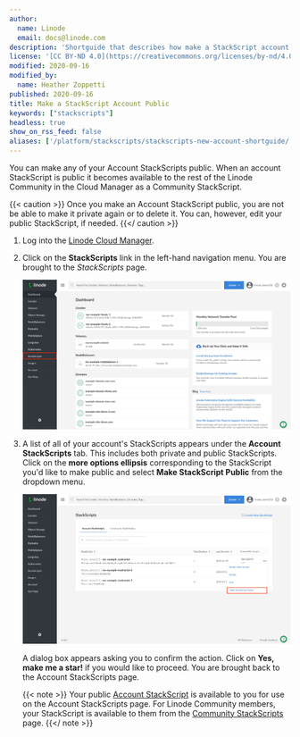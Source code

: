 ```yaml
---
author:
  name: Linode
  email: docs@linode.com
description: 'Shortguide that describes how make a StackScript account public.'
license: '[CC BY-ND 4.0](https://creativecommons.org/licenses/by-nd/4.0)'
modified: 2020-09-16
modified_by:
  name: Heather Zoppetti
published: 2020-09-16
title: Make a StackScript Account Public
keywords: ["stackscripts"]
headless: true
show_on_rss_feed: false
aliases: ['/platform/stackscripts/stackscripts-new-account-shortguide/']
---
```


You can make any of your Account StackScripts public. When an account StackScript is public it becomes available to the rest of the Linode Community in the Cloud Manager as a Community StackScript.

{{< caution >}}
Once you make an Account StackScript public, you are not be able to make it private again or to delete it. You can, however, edit your public StackScript, if needed.
{{</ caution >}}

1. Log into the [Linode Cloud Manager](https://cloud.linode.com/).

1. Click on the **StackScripts** link in the left-hand navigation menu. You are brought to the *StackScripts* page.

      ![Click on the StackScripts link in the left-hand navigation menu](stackscripts-sidebar-link.png "Click on the StackScripts link in the left-hand navigation menu")

1.  A list of all of your account's StackScripts appears under the **Account StackScripts** tab. This includes both private and public StackScripts. Click on the **more options ellipsis** corresponding to the StackScript you'd like to make public and select **Make StackScript Public** from the dropdown menu.

      ![Select Make StackScript Public from the dropdown menu](select-make-stackscript-public.png "Select Make StackScript Public from the dropdown menu")

    A dialog box appears asking you to confirm the action. Click on **Yes, make me a star!** if you would like to proceed. You are brought back to the Account StackScripts page.

    {{< note >}}
Your public [Account StackScript](/docs/platform/stackscripts/how-to-deploy-a-new-linode-using-a-stackscript/#account-stackscripts) is available to you for use on the Account StackScripts page. For Linode Community members, your StackScript is available to them from the [Community StackScripts](/docs/platform/stackscripts/how-to-deploy-a-new-linode-using-a-stackscript/#community-stackscripts) page.
    {{</ note >}}
